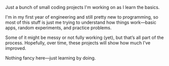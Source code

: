 Just a bunch of small coding projects I'm working on as I learn the basics.

I'm in my first year of engineering and still pretty new to programming, so most of this stuff is just me trying to understand how things work—basic apps, random experiments, and practice problems.

Some of it might be messy or not fully working (yet), but that’s all part of the process. Hopefully, over time, these projects will show how much I’ve improved.

Nothing fancy here—just learning by doing.
